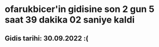 # ofarukbicer'in gidisine son 2 gun 5 saat 39 dakika 02 saniye kaldi

## Gidis tarihi: 30.09.2022 :(